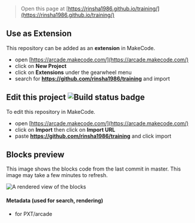  


> Open this page at [https://rinsha1986.github.io/training/](https://rinsha1986.github.io/training/)

## Use as Extension

This repository can be added as an **extension** in MakeCode.

* open [https://arcade.makecode.com/](https://arcade.makecode.com/)
* click on **New Project**
* click on **Extensions** under the gearwheel menu
* search for **https://github.com/rinsha1986/training** and import

## Edit this project ![Build status badge](https://github.com/rinsha1986/training/workflows/MakeCode/badge.svg)

To edit this repository in MakeCode.

* open [https://arcade.makecode.com/](https://arcade.makecode.com/)
* click on **Import** then click on **Import URL**
* paste **https://github.com/rinsha1986/training** and click import

## Blocks preview

This image shows the blocks code from the last commit in master.
This image may take a few minutes to refresh.

![A rendered view of the blocks](https://github.com/rinsha1986/training/raw/master/.github/makecode/blocks.png)

#### Metadata (used for search, rendering)

* for PXT/arcade
<script src="https://makecode.com/gh-pages-embed.js"></script><script>makeCodeRender("{{ site.makecode.home_url }}", "{{ site.github.owner_name }}/{{ site.github.repository_name }}");</script>
